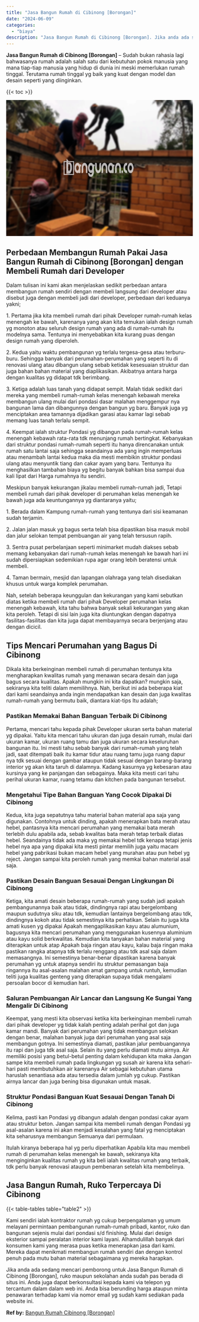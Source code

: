 ```yaml
---
title: "Jasa Bangun Rumah di Cibinong [Borongan]"
date: "2024-06-09"
categories: 
  - "biaya"
description: "Jasa Bangun Rumah di Cibinong [Borongan]. Jika anda ada sedang mencari pemborong untuk Jasa Bangun Rumah di Cibinong [Borongan], ruko maupun sekolahan anda..."
---
```


**Jasa Bangun Rumah di Cibinong \[Borongan\]** – Sudah bukan rahasia lagi bahwasanya rumah adalah salah satu dari kebutuhan pokok manusia yang mana tiap-tiap manusia yang hidup di dunia ini meski memerlukan rumah tinggal. Terutama rumah tinggal yg baik yang kuat dengan model dan desain seperti yang diinginkan.

{{< toc >}}

![Jasa Bangun Rumah di Cibinong [Borongan]](/images/borong-bangunan-19.png)

## Perbedaan Membangun Rumah Pakai Jasa Bangun Rumah di Cibinong \[Borongan\] dengan Membeli Rumah dari Developer

Dalam tulisan ini kami akan menjelaskan sedikit perbedaan antara membangun rumah sendiri dengan membeli langsung dari developer atau disebut juga dengan membeli jadi dari developer, perbedaan dari keduanya yakni;

1\. Pertama jika kita membeli rumah dari pihak Developer rumah-rumah kelas menengah ke bawah, karenanya yang akan kita temukan ialah design rumah yg monoton atau seluruh design rumah yang ada di rumah-rumah itu modelnya sama. Tentunya ini menyebabkan kita kurang puas dengan design rumah yang diperoleh.

2\. Kedua yaitu waktu pembangunan yg terlalu tergesa-gesa atau terburu-buru. Sehingga banyak dari perumahan-perumahan yang seperti itu di renovasi ulang atau dibangun ulang sebab ketidak kesesuaian struktur dan juga bahan bahan material yang diaplikasikan. Akibatnya antara harga dengan kualitas yg didapat tdk berimbang.

3\. Ketiga adalah luas tanah yang didapat sempit. Malah tidak sedikit dari mereka yang membeli rumah-rumah kelas menengah kebawah mereka membangun ulang mulai dari pondasi dasar malahan menggempur nya bangunan lama dan dibangunnya dengan bangun yg baru. Banyak juga yg menciptakan area tamannya dijadikan garasi atau kamar lagi sebab memang luas tanah terlalu sempit.

4\. Keempat ialah struktur Pondasi yg dibangun pada rumah-rumah kelas menengah kebawah rata-rata tdk menunjang rumah bertingkat. Kebanyakan dari struktur pondasi rumah-rumah seperti itu hanya direncanakan untuk rumah satu lantai saja sehingga seandainya ada yang ingin memperluas atau menambah lantai kedua maka dia mesti membikin struktur pondasi ulang atau menyuntik tiang dan cakar ayam yang baru. Tentunya itu menghasilkan tambahan biaya yg begitu banyak bahkan bisa sampai dua kali lipat dari Harga rumahnya itu sendiri.

Meskipun banyak kekurangan jikalau membeli rumah-rumah jadi, Tetapi membeli rumah dari pihak developer di perumahan kelas menengah ke bawah juga ada keuntungannya yg diantaranya yaitu;

1\. Berada dalam Kampung rumah-rumah yang tentunya dari sisi keamanan sudah terjamin.

2\. Jalan jalan masuk yg bagus serta telah bisa dipastikan bisa masuk mobil dan jalur selokan tempat pembuangan air yang telah tersusun rapih.

3\. Sentra pusat perbelanjaan seperti minimarket mudah diakses sebab memang kebanyakan dari rumah-rumah kelas menengah ke bawah hari ini sudah dipersiapkan sedemikian rupa agar orang lebih beratensi untuk membeli.

4\. Taman bermain, mesjid dan lapangan olahraga yang telah disediakan khusus untuk warga komplek perumahan.

Nah, setelah beberapa keunggulan dan kekurangan yang kami sebutkan diatas ketika membeli rumah dari pihak Developer perumahan kelas menengah kebawah, kita tahu bahwa banyak sekali kekurangan yang akan kita peroleh. Tetapi di sisi lain juga kita diuntungkan dengan dapatnya fasilitas-fasilitas dan kita juga dapat membayarnya secara berjenjang atau dengan dicicil.

## Tips Mencari Perumahan yang Bagus Di Cibinong

Dikala kita berkeinginan membeli rumah di perumahan tentunya kita mengharapkan kwalitas rumah yang menawan secara desain dan juga bagus secara kualitas. Apakah mungkin ini kita dapatkan? mungkin saja, sekiranya kita teliti dalam memilihnya. Nah, berikut ini ada beberapa kiat dari kami seandainya anda ingin mendapatkan kan desain dan juga kwalitas rumah-rumah yang bermutu baik, diantara kiat-tips Itu adalah;

### Pastikan Memakai Bahan Banguan Terbaik Di Cibinong

Pertama, mencari tahu kepada pihak Developer ukuran serta bahan material yg dipakai. Yaitu kita mencari tahu ukuran dan juga desain rumah, mulai dari ukuran kamar, ukuran ruang tamu dan juga ukuran secara keseluruhan bangunan itu. Ini mesti tahu sebab banyak dari rumah-rumah yang telah jadi, saat ditempati baik itu kamar tidur atau ruang tamu juga ruang dapur nya tdk sesuai dengan gambar ataupun tidak sesuai dengan barang-barang interior yg akan kita taruh di dalamnya. Kadang kasurnya yg kebesaran atau kursinya yang ke panjangan dan sebagainya. Maka kita mesti cari tahu perihal ukuran kamar, ruang tetamu dan kitchen pada bangunan tersebut.

### Mengetahui Tipe Bahan Banguan Yang Cocok Dipakai Di Cibinong

Kedua, kita juga sepatutnya tahu material bahan material apa saja yang digunakan. Contohnya untuk dinding, apakah menerapkan bata merah atau hebel, pantasnya kita mencari perumahan yang memakai bata merah terlebih dulu apabila ada, sebab kwalitas bata merah tetap terbaik diatas hebel. Seandainya tidak ada maka yg memakai hebel tdk kenapa tetapi jenis hebel nya apa yang dipakai kita mesti pintar memilih juga yaitu macam hebel yang pabrikasi bukan macam hebel yang murahan atau pun hebel yg reject. Jangan sampai kita peroleh rumah yang memkai bahan material asal saja.

### Pastikan Desain Banguan Sesauai Dengan Lingkungan Di Cibinong

Ketiga, kita amati desain beberapa rumah-rumah yang sudah jadi apakah pembangunannya baik atau tidak, dindingnya rapi atau bergelombang maupun sudutnya siku atau tdk, kemudian lantainya bergelombang atau tdk, dindingnya kokoh atau tidak semestinya kita perhatikan. Selain itu juga kita amati kusen yg dipakai Apakah mengaplikasikan kayu atau alumunium, bagusnya kita mencari perumahan yang menggunakan kusennya aluminium atau kayu solid berkwalitas. Kemudian kita tanyakan bahan material yang diterapkan untuk atap Apakah baja ringan atau kayu, kalau baja ringan maka pastikan rangka atapnya tdk terlalu renggang atau tdk asal saja dalam memasangnya. Ini semestinya benar-benar dipastikan karena banyak perumahan yg untuk atapnya sendiri itu struktur pemasangan baja ringannya itu asal-asalan malahan amat gampang untuk runtuh, kemudian teliti juga kualitas genteng yang diterapkan supaya tidak mengalami persoalan bocor di kemudian hari.

### Saluran Pembuangan Air Lancar dan Langsung Ke Sungai Yang Mengalir Di Cibinong

Keempat, yang mesti kita observasi ketika kita berkeinginan membeli rumah dari pihak developer yg tidak kalah penting adalah perihal got dan juga kamar mandi. Banyak dari perumahan yang tidak membangun selokan dengan benar, malahan banyak juga dari perumahan yang asal saja membangun gotnya. Ini semestinya diamati, pastikan jalur pembuangannya itu rapi dan juga tdk asal saja. Selain itu yang perlu diamati mutu airnya. Air memiliki posisi yang betul-betul penting dalam kehidupan kita maka Jangan sampe kita membeli rumah pada lingkungan yg susah air karena kita sehari-hari pasti membutuhkan air karenanya Air sebagai kebutuhan utama haruslah senantiasa ada atau tersedia dalam jumlah yg cukup. Pastikan airnya lancar dan juga bening bisa digunakan untuk masak.

### Struktur Pondasi Banguan Kuat Sesauai Dengan Tanah Di Cibinong

Kelima, pasti kan Pondasi yg dibangun adalah dengan pondasi cakar ayam atau struktur beton. Jangan sampai kita membeli rumah dengan Pondasi yg asal-asalan karena ini akan menjadi kesalahan yang fatal yg menciptakan kita seharusnya membangun Semuanya dari permulaan.

Itulah kiranya beberapa hal yg perlu diperhatikan Apabila kita mau membeli rumah di perumahan kelas menengah ke bawah, sekiranya kita menginginkan kualitas rumah yg kita beli ialah kwalitas rumah yang terbaik, tdk perlu banyak renovasi ataupun pembenaran setelah kita membelinya.

## Jasa Bangun Rumah, Ruko Terpercaya Di Cibinong

{{< table-tables table="table2" >}}

Kami sendiri ialah kontraktor rumah yg cukup berpengalaman yg umum melayani permintaan pembangunan rumah-rumah pribadi, kantor, ruko dan bangunan sejenis mulai dari pondasi s/d finishing. Mulai dari design eksterior sampai peralatan interior kami layani. Alhamdulillah banyak dari konsumen kami yang merasa puas ketika menerapkan jasa dari kami. Mereka dapat menikmati membangun rumah sendiri dan dengan kontrol penuh pada mutu bahan material sebagaimana yg mereka harapkan.

Jika anda ada sedang mencari pemborong untuk Jasa Bangun Rumah di Cibinong \[Borongan\], ruko maupun sekolahan anda sudah pas berada di situs ini. Anda juga dapat berkonsultasi kepada kami via telepon yg tercantum dalam dalam web ini. Anda bisa berunding harga ataupun minta penawaran terhadap kami via nomor email yg sudah kami sediakan pada website ini.

**Ref by:** [Bangun Rumah Cibinong [Borongan]](https://id.wikipedia.org/wiki/Bangun)
